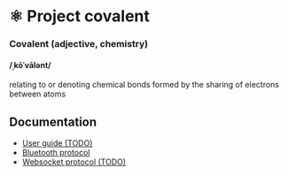 # ⚛️ Project covalent

### Covalent (adjective, chemistry)
#### /ˌkōˈvālənt/
relating to or denoting chemical bonds formed by the sharing of electrons between atoms

## Documentation

- [User guide (TODO)](/docs/user-guide.md)
- [Bluetooth protocol](/docs/bluetooth.md)
- [Websocket protocol (TODO)](/docs/websocket.md)